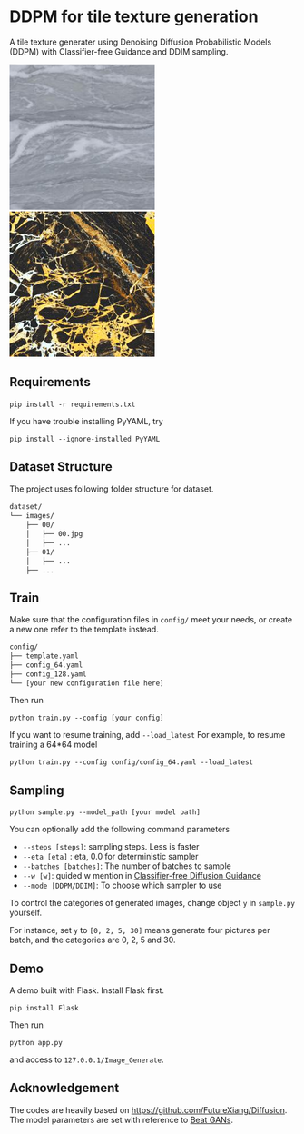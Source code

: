 # DDPM for tile texture generation
A tile texture generater using Denoising Diffusion Probabilistic Models (DDPM) with Classifier-free Guidance and DDIM sampling.

![](static/image/42.jpg) ![](static/image/68.jpg)

## Requirements
```
pip install -r requirements.txt
```
If you have trouble installing PyYAML, try
```
pip install --ignore-installed PyYAML
```
## Dataset Structure
The project uses following folder structure for dataset.
```
dataset/
└── images/
    ├── 00/
    │   ├── 00.jpg
    │   ├── ...
    ├── 01/
    │   ├── ...
    ├── ...
```
## Train
Make sure that the configuration files in `config/` meet your needs, or create a new one refer to the template instead.
```
config/
├── template.yaml
├── config_64.yaml
├── config_128.yaml
└── [your new configuration file here]
```
Then run
```
python train.py --config [your config]
```
If you want to resume training, add `--load_latest`
For example, to resume training a 64*64 model
```
python train.py --config config/config_64.yaml --load_latest
```
## Sampling
```
python sample.py --model_path [your model path]
```
You can optionally add the following command parameters
- `--steps [steps]`: sampling steps. Less is faster
- `--eta [eta]` : eta, 0.0 for deterministic sampler
- `--batches [batches]`: The number of batches to sample
- `--w [w]`: guided w mention in [Classifier-free Diffusion Guidance](https://arxiv.org/abs/2207.12598)
- `--mode [DDPM/DDIM]`: To choose which sampler to use

To control the categories of generated images, change object `y` in `sample.py` yourself.

For instance, set `y` to `[0, 2, 5, 30]` means generate four pictures per batch, and the categories are 0, 2, 5 and 30.

## Demo
A demo built with Flask. Install Flask first.
```
pip install Flask
```
Then run
```
python app.py
```
and access to `127.0.0.1/Image_Generate`.
## Acknowledgement
The codes are heavily based on https://github.com/FutureXiang/Diffusion. The model parameters are set with reference to [Beat GANs](https://arxiv.org/abs/2105.05233).